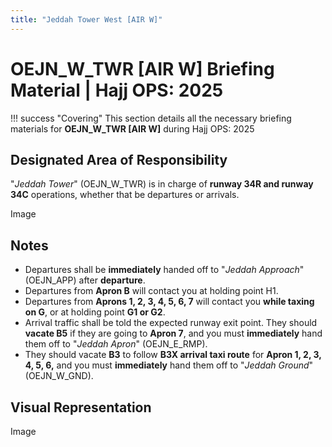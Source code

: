 ```yaml
---
title: "Jeddah Tower West [AIR W]"
---
```


# OEJN_W_TWR [AIR W] Briefing Material | Hajj OPS: 2025

!!! success "Covering"
    This section details all the necessary briefing materials for **OEJN_W_TWR [AIR W]** during Hajj OPS: 2025

## Designated Area of Responsibility 
"*Jeddah Tower*" (OEJN_W_TWR) is in charge of **runway 34R and runway 34C** operations, whether that be departures or arrivals.

Image

## Notes
- Departures shall be **immediately** handed off to "*Jeddah Approach*" (OEJN_APP) after **departure**.
- Departures from **Apron B** will contact you at holding point H1.
- Departures from **Aprons 1, 2, 3, 4, 5, 6, 7** will contact you **while taxing on G**, or at holding point **G1 or G2**.
- Arrival traffic shall be told the expected runway exit point. They should **vacate B5** if they are going to **Apron 7**, and you must **immediately** hand them off to "*Jeddah Apron*" (OEJN_E_RMP). 
- They should vacate **B3** to follow **B3X arrival taxi route** for **Apron 1, 2, 3, 4, 5, 6,** and you must **immediately** hand them off to "*Jeddah Ground*" (OEJN_W_GND).

## Visual Representation
Image